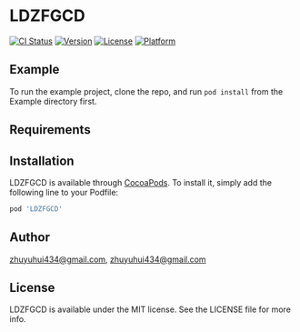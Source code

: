 # LDZFGCD

[![CI Status](https://img.shields.io/travis/zhuyuhui434@gmail.com/LDZFGCD.svg?style=flat)](https://travis-ci.org/zhuyuhui434@gmail.com/LDZFGCD)
[![Version](https://img.shields.io/cocoapods/v/LDZFGCD.svg?style=flat)](https://cocoapods.org/pods/LDZFGCD)
[![License](https://img.shields.io/cocoapods/l/LDZFGCD.svg?style=flat)](https://cocoapods.org/pods/LDZFGCD)
[![Platform](https://img.shields.io/cocoapods/p/LDZFGCD.svg?style=flat)](https://cocoapods.org/pods/LDZFGCD)

## Example

To run the example project, clone the repo, and run `pod install` from the Example directory first.

## Requirements

## Installation

LDZFGCD is available through [CocoaPods](https://cocoapods.org). To install
it, simply add the following line to your Podfile:

```ruby
pod 'LDZFGCD'
```

## Author

zhuyuhui434@gmail.com, zhuyuhui434@gmail.com

## License

LDZFGCD is available under the MIT license. See the LICENSE file for more info.
